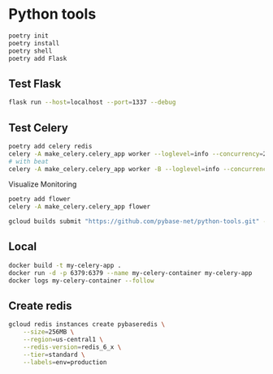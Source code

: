 # Python tools


```sh
poetry init
poetry install
poetry shell
poetry add Flask
```

## Test Flask

```sh
flask run --host=localhost --port=1337 --debug
```

## Test Celery

```sh
poetry add celery redis
celery -A make_celery.celery_app worker --loglevel=info --concurrency=2
# with beat
celery -A make_celery.celery_app worker -B --loglevel=info --concurrency=1
```

Visualize Monitoring

```sh
poetry add flower
celery -A make_celery.celery_app flower
```

```sh
gcloud builds submit "https://github.com/pybase-net/python-tools.git" --git-source-revision=main  --config=cloudbuild.yaml
```

## Local

```sh
docker build -t my-celery-app .
docker run -d -p 6379:6379 --name my-celery-container my-celery-app
docker logs my-celery-container --follow
```

## Create redis

```sh
gcloud redis instances create pybaseredis \
    --size=256MB \
    --region=us-central1 \
    --redis-version=redis_6_x \
    --tier=standard \
    --labels=env=production

```
